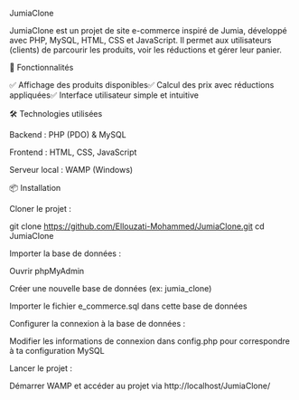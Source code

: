 JumiaClone

JumiaClone est un projet de site e-commerce inspiré de Jumia, développé avec PHP, MySQL, HTML, CSS et JavaScript. Il permet aux utilisateurs (clients) de parcourir les produits, voir les réductions et gérer leur panier.

🚀 Fonctionnalités

✅ Affichage des produits disponibles✅ Calcul des prix avec réductions appliquées✅ Interface utilisateur simple et intuitive

🛠️ Technologies utilisées

Backend : PHP (PDO) & MySQL

Frontend : HTML, CSS, JavaScript

Serveur local : WAMP (Windows)

📦 Installation

Cloner le projet :

git clone https://github.com/Ellouzati-Mohammed/JumiaClone.git
cd JumiaClone

Importer la base de données :

Ouvrir phpMyAdmin

Créer une nouvelle base de données (ex: jumia_clone)

Importer le fichier e_commerce.sql dans cette base de données

Configurer la connexion à la base de données :

Modifier les informations de connexion dans config.php pour correspondre à ta configuration MySQL

Lancer le projet :

Démarrer WAMP et accéder au projet via http://localhost/JumiaClone/